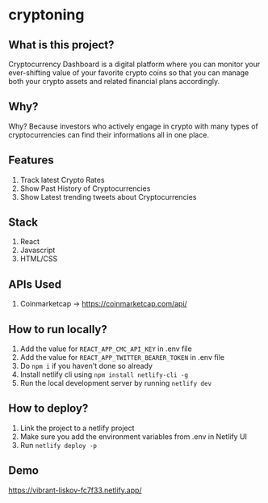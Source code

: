 # cryptoning

## What is this project?
Cryptocurrency Dashboard is a digital platform where you can monitor your ever-shifting value of your favorite crypto coins so that you can manage both your crypto assets and related financial plans accordingly.

## Why?
Why? Because investors who actively engage in crypto with many types of cryptocurrencies can find their informations all in one place.

## Features
1. Track latest Crypto Rates  
2. Show Past History of Cryptocurrencies
3. Show Latest trending tweets about Cryptocurrencies

## Stack
1. React
2. Javascript
3. HTML/CSS

## APIs Used
1. Coinmarketcap -> https://coinmarketcap.com/api/

## How to run locally?
1. Add the value for `REACT_APP_CMC_API_KEY` in .env file
2. Add the value for `REACT_APP_TWITTER_BEARER_TOKEN` in .env file
3. Do `npm i` if you haven't done so already
4. Install netlify cli using `npm install netlify-cli -g`
5. Run the local development server by running `netlify dev`

## How to deploy?
1. Link the project to a netlify project
2. Make sure you add the environment variables from .env in Netlify UI
3. Run `netlify deploy -p`

## Demo
https://vibrant-liskov-fc7f33.netlify.app/

